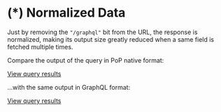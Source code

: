# (*) Normalized Data

Just by removing the `"/graphql"` bit from the URL, the response is normalized, making its output size greatly reduced when a same field is fetched multiple times.

<!-- ```less
/api/?query=
  posts.
     author.
       posts.
         comments.
           author.
             id|
             name|
             posts.
               id|
               title|
               url
``` -->

Compare the output of the query in PoP native format:

<a href="https://newapi.getpop.org/api/?query={posts{author{posts{comments{author{id name posts{id title url}}}}}}}">View query results</a>

...with the same output in GraphQL format:

<a href="https://newapi.getpop.org/api/graphql/?query={posts{author{posts{comments{author{id name posts{id title url}}}}}}}">View query results</a>
